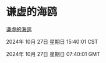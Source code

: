 # 谦虚的海鸥
[谦虚的海鸥](http://219.139.197.74:56308/qxdho/course/base/hotlink/index.php)

2024年 10月 27日 星期日 15:40:01 CST

2024年 10月 27日 星期日 07:40:01 GMT
